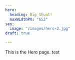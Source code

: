 ```yaml
---
hero:
  heading: Big Shunt!
  maxWidthPX: "652"
seo:
  image: "/images/hero-2.jpg"
draft: true

---
```

This is the Hero page. test